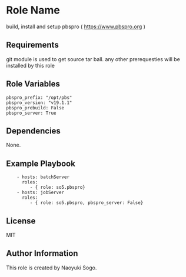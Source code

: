 Role Name
=========

build, install and setup pbspro ( https://www.pbspro.org )


Requirements
------------

git module is used to get source tar ball.
any other prerequesties will be installed by this role

Role Variables
--------------

```
pbspro_prefix: "/opt/pbs"
pbspro_version: "v19.1.1"
pbspro_prebuild: False
pbspro_server: True
```

Dependencies
------------

None.

Example Playbook
----------------

```
    - hosts: batchServer
      roles:
         - { role: so5.pbspro}
    - hosts: jobServer
      roles:
         - { role: so5.pbspro, pbspro_server: False}
```

License
-------

MIT

Author Information
------------------

This role is created by Naoyuki Sogo.
